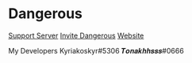 # Dangerous

[Support Server](https://discord.gg/SYu7YMvKQm)
[Invite Dangerous](https://dsc.gg/dangerous)
[Website](https://dangerous.xyz)

My Developers
Kyriakoskyr#5306
𝑻𝒐𝒏𝒂𝒌𝒉𝒉𝒔𝒔𝒔#0666
